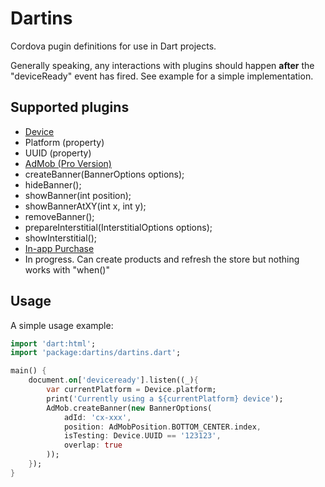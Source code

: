 # Dartins

Cordova pugin definitions for use in Dart projects.

Generally speaking, any interactions with plugins should happen **after** the "deviceReady" event has fired. See example for a simple implementation.

## Supported plugins
* [Device](https://github.com/apache/cordova-plugin-device)
 * Platform (property)
 * UUID (property)
* [AdMob (Pro Version)](https://github.com/floatinghotpot/cordova-admob-pro)
 * createBanner(BannerOptions options);
 * hideBanner();
 * showBanner(int position);
 * showBannerAtXY(int x, int y);
 * removeBanner();
 * prepareInterstitial(InterstitialOptions options);
 * showInterstitial(); 
* [In-app Purchase](https://github.com/j3k0/cordova-plugin-purchase)
 * In progress. Can create products and refresh the store but nothing works with "when()"

## Usage

A simple usage example:
```dart
import 'dart:html';
import 'package:dartins/dartins.dart';

main() {
	document.on['deviceready'].listen((_){
	    var currentPlatform = Device.platform;
	    print('Currently using a ${currentPlatform} device');
	    AdMob.createBanner(new BannerOptions(
			adId: 'cx-xxx',
			position: AdMobPosition.BOTTOM_CENTER.index,
			isTesting: Device.UUID == '123123',
			overlap: true
		));
	});
}
```


